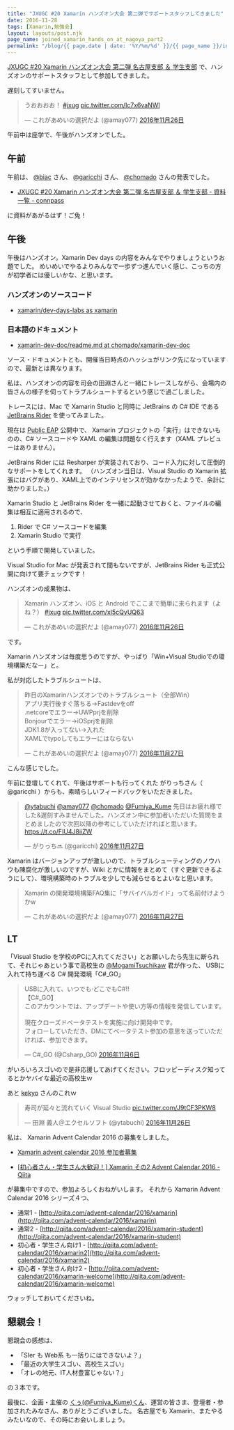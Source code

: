 ```yaml
---
title: "JXUGC #20 Xamarin ハンズオン大会 第二弾でサポートスタッフしてきました"
date: 2016-11-28
tags: [Xamarin,勉強会]
layout: layouts/post.njk
page_name: joined_xamarin_hands_on_at_nagoya_part2
permalink: "/blog/{{ page.date | date: '%Y/%m/%d' }}/{{ page_name }}/index.html"
---
```

[JXUGC #20 Xamarin ハンズオン大会 第二弾 名古屋支部 ＆ 学生支部](https://jxug.connpass.com/event/41648/) で、ハンズオンのサポートスタッフとして参加してきました。

<!--more-->

遅刻してすいません。

<blockquote class="twitter-tweet" data-lang="ja"><p lang="ja" dir="ltr">うおおおお！ <a href="https://twitter.com/hashtag/jxug?src=hash">#jxug</a> <a href="https://t.co/lc7x6vaNWl">pic.twitter.com/lc7x6vaNWl</a></p>&mdash; これがあめいの選択だよ (@amay077) <a href="https://twitter.com/amay077/status/802320470204788737">2016年11月26日</a></blockquote>
<script async src="//platform.twitter.com/widgets.js" charset="utf-8"></script>

午前中は座学で、午後がハンズオンでした。

## 午前

午前は、 [@biac](https://twitter.com/biac) さん、 [@garicchi](https://twitter.com/garicchi) さん、 [@chomado](https://twitter.com/chomado) さんの発表でした。

* [JXUGC #20 Xamarin ハンズオン大会 第二弾 名古屋支部 ＆ 学生支部 - 資料一覧 - connpass](https://jxug.connpass.com/event/41648/presentation/)

に資料があがるはず！ご免！

## 午後

午後はハンズオン。Xamarin Dev days の内容をみんなでやりましょうというお題でした。
めいめいでやるよりみんなで一歩ずつ進んでいく感じ、こっちの方が初学者には優しいかな、と思います。

### ハンズオンのソースコード

* [xamarin/dev-days-labs as xamarin](https://github.com/xamarin/dev-days-labs/tree/ce494e381416e023787c4adcbe54039a205bab43)

### 日本語のドキュメント

* [xamarin-dev-doc/readme.md at chomado/xamarin-dev-doc](https://github.com/chomado/xamarin-dev-doc/blob/f615a3935a6038c03df935eda0c515306ced357e/hands-on/readme.md)

ソース・ドキュメントとも、開催当日時点のハッシュがリンク先になっていますので、最新とは異なります。

私は、ハンズオンの内容を司会の田淵さんと一緒にトレースしながら、会場内の皆さんの様子を伺ってトラブルシュートするという感じで過ごしました。

トレースには、Mac で Xamarin Studio と同時に JetBrains の C# IDE である [JetBrains Rider](https://blog.jetbrains.com/jp/2016/01/13/569) を使ってみました。

現在は [Public EAP](https://blog.jetbrains.com/dotnet/2016/11/21/jetbrains-rider-public-preview/) 公開中で、 Xamarin プロジェクトの「実行」はできないものの、C# ソースコードや XAML の編集は問題なく行えます（XAML プレビューはありません）。

JetBrains Rider には Resharper が実装されており、コード入力に対して圧倒的なサポートをしてくれます。
（ハンズオン当日は、Visual Studio の Xamarin 拡張にはバグがあり、XAML上でのインテリセンスが効かなかったようで、余計に助かりました。）

Xamarin Studio と JetBrains Rider を一緒に起動させておくと、ファイルの編集は相互に適用されるので、

1. Rider で C# ソースコードを編集
2. Xamarin Studio で実行

という手順で開発していました。

Visual Studio for Mac が発表されて間もないですが、JetBrains Rider も正式公開に向けて要チェックです！

ハンズオンの成果物は、

<blockquote class="twitter-tweet" data-lang="ja"><p lang="ja" dir="ltr">Xamarin ハンズオン、iOS と Android でここまで簡単に来られます（よね？） <a href="https://twitter.com/hashtag/jxug?src=hash">#jxug</a> <a href="https://t.co/xI5cQyUQ63">pic.twitter.com/xI5cQyUQ63</a></p>&mdash; これがあめいの選択だよ (@amay077) <a href="https://twitter.com/amay077/status/802392119755145216">2016年11月26日</a></blockquote>
<script async src="//platform.twitter.com/widgets.js" charset="utf-8"></script>

です。

Xamarin ハンズオンは毎度思うのですが、やっぱり「Win+Visual Studioでの環境構築だなー」と。

私が対応したトラブルシュートは、

<blockquote class="twitter-tweet" data-lang="ja"><p lang="ja" dir="ltr">昨日のXamarinハンズオンでのトラブルシュート（全部Win）<br>アプリ実行後すぐ落ちる→Fastdevをoff<br>.netcoreでエラー→UWPprjを削除<br>Bonjourでエラー→iOSprjを削除<br>JDK1.8が入ってない→入れた<br>XAMLでtypoしてもエラーにはならない</p>&mdash; これがあめいの選択だよ (@amay077) <a href="https://twitter.com/amay077/status/802711502297776128">2016年11月27日</a></blockquote>
<script async src="//platform.twitter.com/widgets.js" charset="utf-8"></script>

こんな感じでした。

午前に登壇してくれて、午後はサポートも行ってくれた がりっちさん（ @garicchi ）からも、素晴らしいフィードバックをいただきました。

<blockquote class="twitter-tweet" data-lang="ja"><p lang="ja" dir="ltr"><a href="https://twitter.com/ytabuchi">@ytabuchi</a> <a href="https://twitter.com/amay077">@amay077</a> <a href="https://twitter.com/chomado">@chomado</a> <a href="https://twitter.com/Fumiya_Kume">@Fumiya_Kume</a> 先日はお疲れ様でした&amp;遅刻すみませんでした。ハンズオン中に参加者いただいた質問をまとめましたので次回以降の参考にしていただければと思います。 <a href="https://t.co/FIU4J8iiZW">https://t.co/FIU4J8iiZW</a></p>&mdash; がりっち🔜 (@garicchi) <a href="https://twitter.com/garicchi/status/802736736237273090">2016年11月27日</a></blockquote>
<script async src="//platform.twitter.com/widgets.js" charset="utf-8"></script>

Xamarin はバージョンアップが激しいので、トラブルシューティングのノウハウも陳腐化が激しいのですが、Wiki とかに情報をまとめて（すぐ更新できるようにして）、環境構築時のトラブルを少しでも減らせるとよいなと思います。

<blockquote class="twitter-tweet" data-lang="ja"><p lang="ja" dir="ltr">Xamarin の開発環境構築FAQ集に「サバイバルガイド」って名前付けようかw</p>&mdash; これがあめいの選択だよ (@amay077) <a href="https://twitter.com/amay077/status/802856193727217667">2016年11月27日</a></blockquote>
<script async src="//platform.twitter.com/widgets.js" charset="utf-8"></script>

## LT

「Visual Studio を学校のPCに入れてください」とお願いしたら先生に断られて、それじゃあという事で高校生の [@MogamiTsuchikaw](https://twitter.com/MogamiTsuchikaw) 君が作った、 USBに入れて持ち運べる C# 開発環境「C#_GO」

<blockquote class="twitter-tweet" data-lang="ja"><p lang="ja" dir="ltr">USBに入れて、いつでも·どこでもC#!!<br>【C#_GO】<br>このアカウントでは、アップデートや使い方等の情報を発信しています。<br><br>現在クローズドベータテストを実施に向け開発中です。<br>フォローしていただき、DMにてベータテスト参加の意思を送っていただければ、参加できます。</p>&mdash; C#_GO (@Csharp_GO) <a href="https://twitter.com/Csharp_GO/status/795096003988721664">2016年11月6日</a></blockquote>
<script async src="//platform.twitter.com/widgets.js" charset="utf-8"></script>

がいろいろスゴいので是非応援してあげてください。フロッピーディスク知ってるとかヤバイな最近の高校生ｗ

あと [kekyo](https://twitter.com/kekyo2) さんのこれｗ

<blockquote class="twitter-tweet" data-lang="ja"><p lang="ja" dir="ltr">寿司が延々と流れていく Visual Studio <a href="https://t.co/J9tCF3PKW8">pic.twitter.com/J9tCF3PKW8</a></p>&mdash; 田淵 義人＠エクセルソフト (@ytabuchi) <a href="https://twitter.com/ytabuchi/status/802383908562046976">2016年11月26日</a></blockquote>
<script async src="//platform.twitter.com/widgets.js" charset="utf-8"></script>

私は、 Xamarin Advent Calendar 2016 の募集をしました。

* [Xamarin advent calendar 2016 参加者募集](http://www.slideshare.net/amay077/xamarin-advent-calendar-2016)

* [[初心者さん・学生さん大歓迎！] Xamarin その2 Advent Calendar 2016 - Qiita](http://qiita.com/advent-calendar/2016/xamarin-welcome)

が募集中ですので、参加よろしくおねがいします。
それから Xamarin Advent Calendar 2016 シリーズ４つ、

* 通常1 - [http://qiita.com/advent-calendar/2016/xamarin](http://qiita.com/advent-calendar/2016/xamarin)
* 通常2 - [http://qiita.com/advent-calendar/2016/xamarin-student](http://qiita.com/advent-calendar/2016/xamarin-student)
* 初心者・学生さん向け1 - [http://qiita.com/advent-calendar/2016/xamarin2](http://qiita.com/advent-calendar/2016/xamarin2)
* 初心者・学生さん向け2 - [http://qiita.com/advent-calendar/2016/xamarin-welcome](http://qiita.com/advent-calendar/2016/xamarin-welcome)

ウォッチしておいてくださいね。

## 懇親会！

懇親会の感想は、

* 「SIer も Web系 も一括りにはできないよ？」
* 「最近の大学生スゴい、高校生スゴい」
* 「オレの地元、IT人材豊富じゃない？」

の３本です。

最後に、企画・主催の [くぅ(@Fumiya_Kume)くん](https://twitter.com/Fumiya_Kume)、運営の皆さま、登壇者・参加されたみなさん、ありがとうございました。
名古屋でも Xamarin、またやるみたいなので、その時にお会いしましょう。
